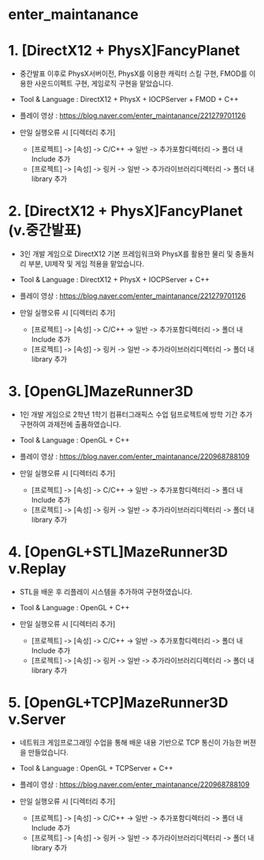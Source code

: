 # enter_maintanance

# 1. [DirectX12 + PhysX]FancyPlanet
  - 중간발표 이후로 PhysX서버이전, PhysX를 이용한 캐릭터 스킬 구현, FMOD를 이용한 사운드이펙트 구현, 게임로직 구현을 맡았습니다.
  - Tool & Language : DirectX12 + PhysX + IOCPServer + FMOD + C++
  - 플레이 영상 : https://blog.naver.com/enter_maintanance/221279701126

  - 만일 실행오류 시 [디렉터리 추가]

    - [프로젝트] -> [속성] -> C/C++ -> 일반 -> 추가포함디렉터리 -> 폴더 내 Include 추가
    - [프로젝트] -> [속성] -> 링커 -> 일반 -> 추가라이브러리디렉터리 -> 폴더 내 library 추가

# 2. [DirectX12 + PhysX]FancyPlanet (v.중간발표)
  - 3인 개발 게임으로 DirectX12 기본 프레임워크와 PhysX를 활용한 물리 및 충돌처리 부분, UI제작 및 게임 적용을 맡았습니다.
  - Tool & Language : DirectX12 + PhysX + IOCPServer + C++
  - 플레이 영상 : https://blog.naver.com/enter_maintanance/221279701126
  
  - 만일 실행오류 시 [디렉터리 추가]
    - [프로젝트] -> [속성] -> C/C++ -> 일반 -> 추가포함디렉터리 -> 폴더 내 Include 추가
    - [프로젝트] -> [속성] -> 링커 -> 일반 -> 추가라이브러리디렉터리 -> 폴더 내 library 추가
    
    
    
# 3. [OpenGL]MazeRunner3D
  - 1인 개발 게임으로 2학년 1학기 컴퓨터그래픽스 수업 텀프로젝트에 방학 기간 추가 구현하여 과제전에 출품하였습니다.
  - Tool & Language : OpenGL + C++
  - 플레이 영상 : https://blog.naver.com/enter_maintanance/220968788109
  
  - 만일 실행오류 시 [디렉터리 추가]
    - [프로젝트] -> [속성] -> C/C++ -> 일반 -> 추가포함디렉터리 -> 폴더 내 Include 추가
    - [프로젝트] -> [속성] -> 링커 -> 일반 -> 추가라이브러리디렉터리 -> 폴더 내 library 추가
    
    
    
# 4. [OpenGL+STL]MazeRunner3D v.Replay
  - STL을 배운 후 리플레이 시스템을 추가하여 구현하였습니다.
  - Tool & Language : OpenGL + C++
  
  - 만일 실행오류 시 [디렉터리 추가]
    - [프로젝트] -> [속성] -> C/C++ -> 일반 -> 추가포함디렉터리 -> 폴더 내 Include 추가
    - [프로젝트] -> [속성] -> 링커 -> 일반 -> 추가라이브러리디렉터리 -> 폴더 내 library 추가
    
    
    
# 5. [OpenGL+TCP]MazeRunner3D v.Server
  - 네트워크 게임프로그래밍 수업을 통해 배운 내용 기반으로 TCP 통신이 가능한 버젼을 만들었습니다.
  - Tool & Language : OpenGL + TCPServer + C++
  - 플레이 영상 : https://blog.naver.com/enter_maintanance/220968788109
  
  - 만일 실행오류 시 [디렉터리 추가]
    - [프로젝트] -> [속성] -> C/C++ -> 일반 -> 추가포함디렉터리 -> 폴더 내 Include 추가
    - [프로젝트] -> [속성] -> 링커 -> 일반 -> 추가라이브러리디렉터리 -> 폴더 내 library 추가
